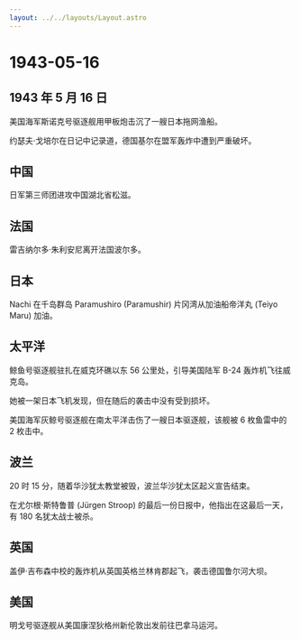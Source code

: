 ```yaml
---
layout: ../../layouts/Layout.astro
---
```


# 1943-05-16

## 1943 年 5 月 16 日

美国海军斯诺克号驱逐舰用甲板炮击沉了一艘日本拖网渔船。

约瑟夫·戈培尔在日记中记录道，德国基尔在盟军轰炸中遭到严重破坏。

## 中国

日军第三师团进攻中国湖北省松滋。

## 法国

雷吉纳尔多·朱利安尼离开法国波尔多。

## 日本

Nachi 在千岛群岛 Paramushiro (Paramushir) 片冈湾从加油船帝洋丸 (Teiyo
Maru) 加油。

## 太平洋

鲸鱼号驱逐舰驻扎在威克环礁以东 56 公里处，引导美国陆军 B-24
轰炸机飞往威克岛。

她被一架日本飞机发现，但在随后的袭击中没有受到损坏。

美国海军灰鲸号驱逐舰在南太平洋击伤了一艘日本驱逐舰，该舰被 6 枚鱼雷中的
2 枚击中。

## 波兰

20 时 15 分，随着华沙犹太教堂被毁，波兰华沙犹太区起义宣告结束。

在尤尔根·斯特鲁普 (Jürgen Stroop)
的最后一份日报中，他指出在这最后一天，有 180 名犹太战士被杀。

## 英国

盖伊·吉布森中校的轰炸机从英国英格兰林肯郡起飞，袭击德国鲁尔河大坝。

## 美国

明戈号驱逐舰从美国康涅狄格州新伦敦出发前往巴拿马运河。